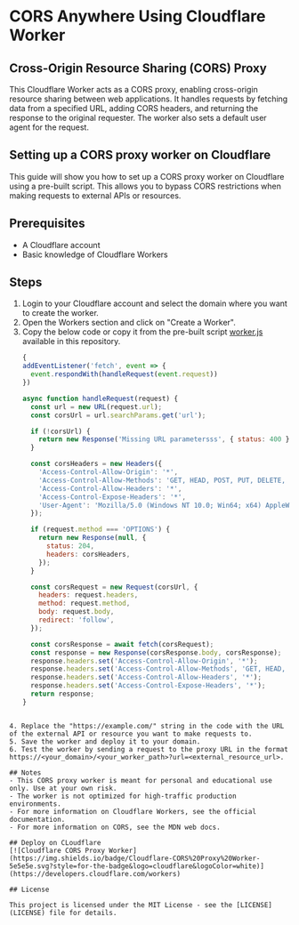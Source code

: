 # CORS Anywhere Using Cloudflare Worker

## Cross-Origin Resource Sharing (CORS) Proxy
This Cloudflare Worker acts as a CORS proxy, enabling cross-origin resource sharing between web applications. It handles requests by fetching data from a specified URL, adding CORS headers, and returning the response to the original requester. The worker also sets a default user agent for the request.

## Setting up a CORS proxy worker on Cloudflare
This guide will show you how to set up a CORS proxy worker on Cloudflare using a pre-built script. This allows you to bypass CORS restrictions when making requests to external APIs or resources.

## Prerequisites

- A Cloudflare account
- Basic knowledge of Cloudflare Workers

## Steps
1. Login to your Cloudflare account and select the domain where you want to create the worker.
2. Open the Workers section and click on "Create a Worker".
3. Copy the below code or copy it from the pre-built script [worker.js](https://github.com/sharad-bapat/cors-anywhere-using-cloudflare/blob/main/worker.js) available in this repository.
    ```js
    {
    addEventListener('fetch', event => {
      event.respondWith(handleRequest(event.request))
    })

    async function handleRequest(request) {
      const url = new URL(request.url);
      const corsUrl = url.searchParams.get('url');

      if (!corsUrl) {
        return new Response('Missing URL parametersss', { status: 400 });
      }

      const corsHeaders = new Headers({
        'Access-Control-Allow-Origin': '*',
        'Access-Control-Allow-Methods': 'GET, HEAD, POST, PUT, DELETE, OPTIONS',
        'Access-Control-Allow-Headers': '*',
        'Access-Control-Expose-Headers': '*',
        'User-Agent': 'Mozilla/5.0 (Windows NT 10.0; Win64; x64) AppleWebKit/537.36 (KHTML, like Gecko) Chrome/112.0.0.0 Safari/537.36'
      });

      if (request.method === 'OPTIONS') {
        return new Response(null, {
          status: 204,
          headers: corsHeaders,
        });
      }

      const corsRequest = new Request(corsUrl, {
        headers: request.headers,
        method: request.method,
        body: request.body,
        redirect: 'follow',
      });

      const corsResponse = await fetch(corsRequest);
      const response = new Response(corsResponse.body, corsResponse);
      response.headers.set('Access-Control-Allow-Origin', '*');
      response.headers.set('Access-Control-Allow-Methods', 'GET, HEAD, POST, PUT, DELETE, OPTIONS');
      response.headers.set('Access-Control-Allow-Headers', '*');
      response.headers.set('Access-Control-Expose-Headers', '*');
      return response;
    }

```

4. Replace the "https://example.com/" string in the code with the URL of the external API or resource you want to make requests to.
5. Save the worker and deploy it to your domain.
6. Test the worker by sending a request to the proxy URL in the format https://<your_domain>/<your_worker_path>?url=<external_resource_url>.

## Notes
- This CORS proxy worker is meant for personal and educational use only. Use at your own risk.
- The worker is not optimized for high-traffic production environments.
- For more information on Cloudflare Workers, see the official documentation.    
- For more information on CORS, see the MDN web docs.
    
## Deploy on CLoudflare
[![Cloudflare CORS Proxy Worker](https://img.shields.io/badge/Cloudflare-CORS%20Proxy%20Worker-5e5e5e.svg?style=for-the-badge&logo=cloudflare&logoColor=white)](https://developers.cloudflare.com/workers)

## License

This project is licensed under the MIT License - see the [LICENSE](LICENSE) file for details.
